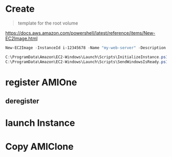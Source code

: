 # Create
>template for the root volume

https://docs.aws.amazon.com/powershell/latest/reference/items/New-EC2Image.html

```powershell
New-EC2Image -InstanceId i-12345678 -Name "my-web-server" -Description "My web server AMI"

C:\ProgramData\Amazon\EC2-Windows\Launch\Scripts\InitializeInstance.ps1 –Schedule
C:\ProgramData\Amazon\EC2-Windows\Launch\Scripts\SendWindowsIsReady.ps1 -Schedule

```

# register AMIOne

## deregister

# launch Instance

# Copy AMIClone